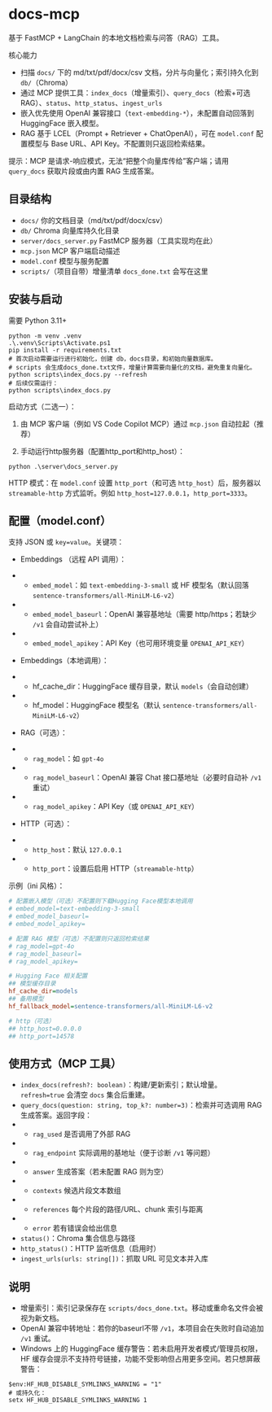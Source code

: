 # docs-mcp

基于 FastMCP + LangChain 的本地文档检索与问答（RAG）工具。

核心能力

- 扫描 `docs/` 下的 md/txt/pdf/docx/csv 文档，分片与向量化；索引持久化到 `db/`（Chroma）
- 通过 MCP 提供工具：`index_docs`（增量索引）、`query_docs`（检索+可选RAG）、`status`、`http_status`、`ingest_urls`
- 嵌入优先使用 OpenAI 兼容接口（`text-embedding-*`），未配置自动回落到 HuggingFace 嵌入模型。
- RAG 基于 LCEL（Prompt + Retriever + ChatOpenAI），可在 `model.conf` 配置模型与 Base URL、API Key。不配置则只返回检索结果。

提示：MCP 是请求-响应模式，无法“把整个向量库传给”客户端；请用 `query_docs` 获取片段或由内置 RAG 生成答案。

## 目录结构

- `docs/` 你的文档目录（md/txt/pdf/docx/csv）
- `db/` Chroma 向量库持久化目录
- `server/docs_server.py` FastMCP 服务器（工具实现均在此）
- `mcp.json` MCP 客户端启动描述
- `model.conf` 模型与服务配置
- `scripts/`（项目自带）增量清单 `docs_done.txt` 会写在这里

## 安装与启动

需要 Python 3.11+

```pwsh
python -m venv .venv
.\.venv\Scripts\Activate.ps1
pip install -r requirements.txt
# 首次启动需要运行进行初始化，创建 db，docs目录，和初始向量数据库。
# scripts 会生成docs_done.txt文件，增量计算需要向量化的文档，避免重复向量化。
python scripts\index_docs.py --refresh
# 后续仅需运行：
python scripts\index_docs.py
```

启动方式（二选一）：

1. 由 MCP 客户端（例如 VS Code Copilot MCP）通过 `mcp.json` 自动拉起（推荐）

2. 手动运行http服务器（配置http_port和http_host）：

```pwsh
python .\server\docs_server.py
```

HTTP 模式：在 `model.conf` 设置 `http_port`（和可选 `http_host`）后，服务器以 `streamable-http` 方式监听。例如 `http_host=127.0.0.1`，`http_port=3333`。

## 配置（model.conf）

支持 JSON 或 `key=value`。关键项：

- Embeddings （远程 API 调用）：

- - `embed_model`：如 `text-embedding-3-small` 或 HF 模型名（默认回落 `sentence-transformers/all-MiniLM-L6-v2`）
- - `embed_model_baseurl`：OpenAI 兼容基地址（需要 http/https；若缺少 `/v1` 会自动尝试补上）
- - `embed_model_apikey`：API Key（也可用环境变量 `OPENAI_API_KEY`）

- Embeddings（本地调用）：
- - hf_cache_dir：HuggingFace 缓存目录，默认 `models`（会自动创建）
- - hf_model：HuggingFace 模型名（默认 `sentence-transformers/all-MiniLM-L6-v2`）

- RAG（可选）：

- - `rag_model`：如 `gpt-4o`
- - `rag_model_baseurl`：OpenAI 兼容 Chat 接口基地址（必要时自动补 `/v1` 重试）
- - `rag_model_apikey`：API Key（或 `OPENAI_API_KEY`）

- HTTP（可选）：

- - `http_host`：默认 `127.0.0.1`
- - `http_port`：设置后启用 HTTP（`streamable-http`）

示例（ini 风格）：

```ini
# 配置嵌入模型（可选）不配置则下载Hugging Face模型本地调用
# embed_model=text-embedding-3-small
# embed_model_baseurl=
# embed_model_apikey=

# 配置 RAG 模型（可选）不配置则只返回检索结果
# rag_model=gpt-4o
# rag_model_baseurl=
# rag_model_apikey=

# Hugging Face 相关配置
## 模型缓存目录
hf_cache_dir=models
## 备用模型
hf_fallback_model=sentence-transformers/all-MiniLM-L6-v2

# http（可选）
## http_host=0.0.0.0
## http_port=14578
```

## 使用方式（MCP 工具）

- `index_docs(refresh?: boolean)`：构建/更新索引；默认增量。`refresh=true` 会清空 `docs` 集合后重建。
- `query_docs(question: string, top_k?: number=3)`：检索并可选调用 RAG 生成答案。返回字段：
- - `rag_used` 是否调用了外部 RAG
- - `rag_endpoint` 实际调用的基地址（便于诊断 `/v1` 等问题）
- - `answer` 生成答案（若未配置 RAG 则为空）
- - `contexts` 候选片段文本数组
- - `references` 每个片段的路径/URL、chunk 索引与距离
- - `error` 若有错误会给出信息
- `status()`：Chroma 集合信息与路径
- `http_status()`：HTTP 监听信息（启用时）
- `ingest_urls(urls: string[])`：抓取 URL 可见文本并入库

## 说明

- 增量索引：索引记录保存在 `scripts/docs_done.txt`。移动或重命名文件会被视为新文档。
- OpenAI 兼容中转地址：若你的baseurl不带 `/v1`，本项目会在失败时自动追加 `/v1` 重试。
- Windows 上的 HuggingFace 缓存警告：若未启用开发者模式/管理员权限，HF 缓存会提示不支持符号链接，功能不受影响但占用更多空间。若只想屏蔽警告：

```pwsh
$env:HF_HUB_DISABLE_SYMLINKS_WARNING = "1"
# 或持久化：
setx HF_HUB_DISABLE_SYMLINKS_WARNING 1
```
